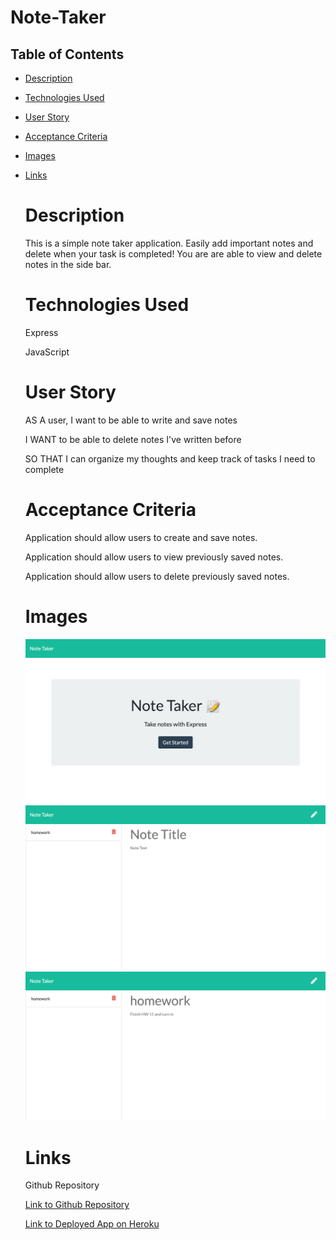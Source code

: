 # Note-Taker

## Table of Contents


- [Description](#Description)
- [Technologies Used](#Technologies-used)
- [User Story](#User-Story)
- [Acceptance Criteria](#Acceptance-Criteria)
- [Images](#Images)
- [Links](#Links)

  # Description

  This is a simple note taker application. Easily add important notes and delete when your task is completed!
  You are are able to view and delete notes in the side bar.

  # Technologies Used

  Express

  JavaScript

  # User Story

  AS A user, I want to be able to write and save notes

  I WANT to be able to delete notes I've written before

  SO THAT I can organize my thoughts and keep track of tasks I need to complete


  # Acceptance Criteria

  Application should allow users to create and save notes.

  Application should allow users to view previously saved notes.

  Application should allow users to delete previously saved notes.

  # Images

  ![homepage](homepage.png)
  ![savednote](savednote.png)
  ![notecontents](notecontents.png)

  # Links

  Github Repository 

  [Link to Github Repository](https://github.com/vdecyatnik/Note-Taker)

  [Link to Deployed App on Heroku](https://secret-escarpment-48794.herokuapp.com/)